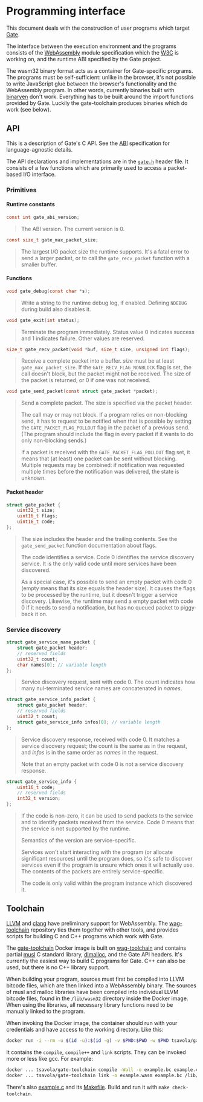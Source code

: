 # Programming interface

This document deals with the construction of user programs which target [Gate](README.md).

The interface between the execution environment and the programs consists of
the [WebAssembly](http://webassembly.org) module specification
which the [W3C](https://www.w3.org/community/webassembly) is working on, and
the runtime ABI specified by the Gate project.

The wasm32 binary format acts as a container for Gate-specific programs.
The programs must be self-sufficient: unlike in the browser, it's not possible
to write JavaScript glue between the browser's functionality and the
WebAssembly program.  In other words,
currently binaries built with [binaryen](https://github.com/WebAssembly/binaryen)
don't work.  Everything has to be built around the import functions provided by
Gate.  Luckily the gate-toolchain produces binaries which do work (see below).


## API

This is a description of Gate's C API.  See the [ABI](ABI.md) specification for
language-agnostic details.

The API declarations and implementations are in the [`gate.h`](include/gate.h)
header file.  It consists of a few functions which are primarily used to access
a packet-based I/O interface.


### Primitives

#### Runtime constants

```c
const int gate_abi_version;
```
> The ABI version.  The current version is 0.


```c
const size_t gate_max_packet_size;
```
> The largest I/O packet size the runtime supports.  It's a fatal error to send
> a larger packet, or to call the `gate_recv_packet` function with a smaller
> buffer.


#### Functions

```c
void gate_debug(const char *s);
```
> Write a string to the runtime debug log, if enabled.  Defining `NDEBUG`
> during build also disables it.


```c
void gate_exit(int status);
```
> Terminate the program immediately.  Status value 0 indicates success and 1
> indicates failure.  Other values are reserved.


```c
size_t gate_recv_packet(void *buf, size_t size, unsigned int flags);
```
> Receive a complete packet into a buffer.  *size* must be at least
> `gate_max_packet_size`.  If the `GATE_RECV_FLAG_NONBLOCK` flag is set, the
> call doesn't block, but the packet might not be received.  The size of the
> packet is returned, or 0 if one was not received.


```c
void gate_send_packet(const struct gate_packet *packet);
```
> Send a complete packet.  The size is specified via the packet header.
>
> The call may or may not block.  If a program relies on non-blocking send, it
> has to request to be notified when that is possible by setting the
> `GATE_PACKET_FLAG_POLLOUT` flag in the packet of a previous send.  (The
> program should include the flag in every packet if it wants to do only
> non-blocking sends.)
>
> If a packet is received with the `GATE_PACKET_FLAG_POLLOUT` flag set, it
> means that (at least) one packet can be sent without blocking.  Multiple
> requests may be combined: if notification was requested multiple times before
> the notification was delivered, the state is unknown.


#### Packet header

```c
struct gate_packet {
	uint32_t size;
	uint16_t flags;
	uint16_t code;
};
```
> The size includes the header and the trailing contents.  See the
> `gate_send_packet` function documentation about flags.
>
> The code identifies a service.  Code 0 identifies the service discovery
> service.  It is the only valid code until more services have been discovered.
>
> As a special case, it's possible to send an empty packet with code 0 (empty
> means that its size equals the header size).  It causes the flags to be
> processed by the runtime, but it doesn't trigger a service discovery.
> Likewise, the runtime may send a empty packet with code 0 if it needs to send
> a notification, but has no queued packet to piggy-back it on.


### Service discovery

```c
struct gate_service_name_packet {
	struct gate_packet header;
	// reserved fields
	uint32_t count;
	char names[0]; // variable length
};
```
> Service discovery request, sent with code 0.  The count indicates how many
> nul-terminated service names are concatenated in *names*.


```c
struct gate_service_info_packet {
	struct gate_packet header;
	// reserved fields
	uint32_t count;
	struct gate_service_info infos[0]; // variable length
};
```
> Service discovery response, received with code 0.  It matches a service
> discovery request; the count is the same as in the request, and *infos* is in
> the same order as *names* in the request.
>
> Note that an empty packet with code 0 is not a service discovery response.


```c
struct gate_service_info {
	uint16_t code;
	// reserved fields
	int32_t version;
};
```
> If the code is non-zero, it can be used to send packets to the service and to
> identify packets received from the service.  Code 0 means that the service is
> not supported by the runtime.
>
> Semantics of the version are service-specific.
>
> Services won't start interacting with the program (or allocate significant
> resources) until the program does, so it's safe to discover services even if
> the program is unsure which ones it will actually use.  The contents of the
> packets are entirely service-specific.
>
> The code is only valid within the program instance which discovered it.


## Toolchain

[LLVM](https://llvm.org) and [clang](https://clang.llvm.org) have preliminary
support for WebAssembly.
The [wag-toolchain](https://github.com/tsavola/wag-toolchain) repository ties
them together with other tools, and provides scripts for building C and C++
programs which work with Gate.

The [gate-toolchain](https://hub.docker.com/r/tsavola/gate-toolchain) Docker image
is built on [wag-toolchain](https://hub.docker.com/r/tsavola/wag-toolchain) and contains
partial [musl](https://www.musl-libc.org) C standard library,
[dlmalloc](http://g.oswego.edu/dl/html/malloc.html), and the Gate API headers.
It's currently the easiest way to build C programs for Gate.  C++ can also be
used, but there is no C++ library support.

When building your program, sources must first be compiled into LLVM bitcode
files, which are then linked into a WebAssembly binary.  The sources of musl
and malloc libraries have been compiled into individual LLVM bitcode files,
found in the `/lib/wasm32` directory inside the Docker image.  When using the
libraries, all necessary library functions need to be manually linked to the
program.

When invoking the Docker image, the container should run with your credentials
and have access to the working directory.  Like this:

```sh
docker run -i --rm -u $(id -u):$(id -g) -v $PWD:$PWD -w $PWD tsavola/gate-toolchain ...
```

It contains the `compile`, `compile++` and `link` scripts.  They can be invoked
more or less like gcc.  For example:

```sh
docker ... tsavola/gate-toolchain compile -Wall -o example.bc example.c
docker ... tsavola/gate-toolchain link -o example.wasm example.bc /lib/wasm32/malloc.bc
```

There's also [example.c](examples/toolchain/example.c)
and its [Makefile](examples/toolchain/Makefile).
Build and run it with `make check-toolchain`.


